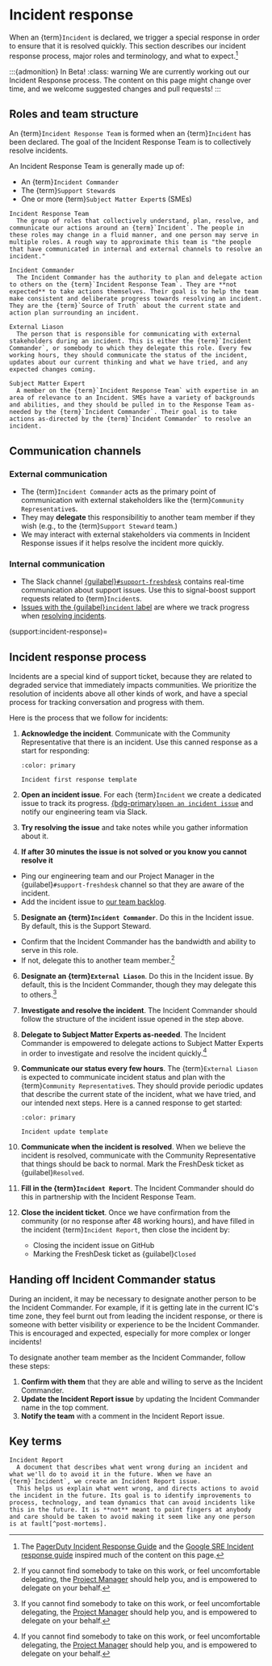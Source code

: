 # Incident response


When an {term}`Incident` is declared, we trigger a special response in order to ensure that it is resolved quickly.
This section describes our incident response process, major roles and terminology, and what to expect.[^incident-refs]

[^incident-refs]: The [PagerDuty Incident Response Guide](https://response.pagerduty.com/) and the [Google SRE Incident response guide](https://sre.google/workbook/incident-response/) inspired much of the content on this page.

:::{admonition} In Beta!
:class: warning
We are currently working out our Incident Response process.
The content on this page might change over time, and we welcome suggested changes and pull requests!
:::

## Roles and team structure

An {term}`Incident Response Team` is formed when an {term}`Incident` has been declared.
The goal of the Incident Response Team is to collectively resolve incidents.

An Incident Response Team is generally made up of:

- An {term}`Incident Commander`
- The {term}`Support Steward`s
- One or more {term}`Subject Matter Expert`s (SMEs)

```{glossary}
Incident Response Team
  The group of roles that collectively understand, plan, resolve, and communicate our actions around an {term}`Incident`. The people in these roles may change in a fluid manner, and one person may serve in multiple roles. A rough way to approximate this team is "the people that have communicated in internal and external channels to resolve an incident."

Incident Commander
  The Incident Commander has the authority to plan and delegate action to others on the {term}`Incident Response Team`. They are **not expected** to take actions themselves. Their goal is to help the team make consistent and deliberate progress towards resolving an incident. They are the {term}`Source of Truth` about the current state and action plan surrounding an incident.

External Liason
  The person that is responsible for communicating with external stakeholders during an incident. This is either the {term}`Incident Commander`, or somebody to which they delegate this role. Every few working hours, they should communicate the status of the incident, updates about our current thinking and what we have tried, and any expected changes coming.

Subject Matter Expert
  A member on the {term}`Incident Response Team` with expertise in an area of relevance to an Incident. SMEs have a variety of backgrounds and abilities, and they should be pulled in to the Response Team as-needed by the {term}`Incident Commander`. Their goal is to take actions as-directed by the {term}`Incident Commander` to resolve an incident.
```

## Communication channels

### External communication

- The {term}`Incident Commander` acts as the primary point of communication with external stakeholders like the {term}`Community Representative`s.
- They may **delegate** this responsibilitiy to another team member if they wish (e.g., to the {term}`Support Steward` team.)
- We may interact with external stakeholders via comments in Incident Response issues if it helps resolve the incident more quickly.

### Internal communication

- The Slack channel [{guilabel}`#support-freshdesk`](https://2i2c.slack.com/archives/C028WU9PFBN) contains real-time communication about support issues. Use this to signal-boost support requests related to {term}`Incident`s.
- [Issues with the {guilabel}`incident` label](https://github.com/2i2c-org/infrastructure/issues?q=is%3Aopen+label%3A%22type%3A+Hub+Incident%22+sort%3Aupdated-desc) are where we track progress when [resolving incidents](support:incident-response).


(support:incident-response)=
## Incident response process

Incidents are a special kind of support ticket, because they are related to degraded service that immediately impacts communities.
We prioritize the resolution of incidents above all other kinds of work, and have a special process for tracking conversation and progress with them.

Here is the process that we follow for incidents:

1. **Acknowledge the incident**. Communicate with the Community Representative that there is an incident. Use this canned response as a start for responding:

   ```{button-link} https://2i2c.freshdesk.com/a/admin/canned_responses/folders/80000143608/responses/80000247490/edit
   :color: primary

   Incident first response template
   ```

2. **Open an incident issue**.
   For each {term}`Incident` we create a dedicated issue to track its progress. [{bdg-primary}`open an incident issue`](https://github.com/2i2c-org/infrastructure/issues/new?assignees=&labels=type%3A+Hub+Incident%2Csupport&template=3_incident-report.md&title=%5BIncident%5D+%7B%7B+TITLE+%7D%7D) and notify our engineering team via Slack.
3. **Try resolving the issue** and take notes while you gather information about it.
4. **If after 30 minutes the issue is not solved or you know you cannot resolve it**
  - Ping our engineering team and our Project Manager in the {guilabel}`#support-freshdesk` channel so that they are aware of the incident.
  - Add the incident issue to [our team backlog](https://github.com/orgs/2i2c-org/projects/22/).
5. **Designate an {term}`Incident Commander`**. Do this in the Incident issue. By default, this is the Support Steward.
  - Confirm that the Incident Commander has the bandwidth and ability to serve in this role.
  - If not, delegate this to another team member.[^note-on-delegation]
6. **Designate an {term}`External Liason`**. Do this in the Incident issue. By default, this is the Incident Commander, though they may delegate this to others.[^note-on-delegation]
7. **Investigate and resolve the incident**. The Incident Commander should follow the structure of the incident issue opened in the step above.
8. **Delegate to Subject Matter Experts as-needed**. The Incident Commander is empowered to delegate actions to Subject Matter Experts in order to investigate and resolve the incident quickly.[^note-on-delegation]
9. **Communicate our status every few hours**. The {term}`External Liason` is expected to communicate incident status and plan with the {term}`Community Representative`s. They should provide periodic updates that describe the current state of the incident, what we have tried, and our intended next steps. Here is a canned response to get started:

   ```{button-link} https://2i2c.freshdesk.com/a/admin/canned_responses/folders/80000143608/responses/80000247492/edit
   :color: primary

   Incident update template
   ```

9. **Communicate when the incident is resolved**. When we believe the incident is resolved, communicate with the Community Representative that things should be back to normal. Mark the FreshDesk ticket as {guilabel}`Resolved`.
10. **Fill in the {term}`Incident Report`**. The Incident Commander should do this in partnership with the Incident Response Team.
11. **Close the incident ticket**. Once we have confirmation from the community (or no response after 48 working hours), and have filled in the incident {term}`Incident Report`, then close the incident by:
    - Closing the incident issue on GitHub
    - Marking the FreshDesk ticket as {guilabel}`Closed`

[^note-on-delegation]: If you cannot find somebody to take on this work, or feel uncomfortable delegating, the [Project Manager](roles:project-manager) should help you, and is empowered to delegate on your behalf.

## Handing off Incident Commander status

During an incident, it may be necessary to designate another person to be the Incident Commander.
For example, if it is getting late in the current IC's time zone, they feel burnt out from leading the incident response, or there is someone with better visibility or experience to be the Incident Commander.
This is encouraged and expected, especially for more complex or longer incidents!

To designate another team member as the Incident Commander, follow these steps:

1. **Confirm with them** that they are able and willing to serve as the Incident Commander.
2. **Update the Incident Report issue** by updating the Incident Commander name in the top comment.
3. **Notify the team** with a comment in the Incident Report issue.

## Key terms

```{glossary}
Incident Report
  A document that describes what went wrong during an incident and what we'll do to avoid it in the future. When we have an {term}`Incident`, we create an Incident Report issue.
  This helps us explain what went wrong, and directs actions to avoid the incident in the future. Its goal is to identify improvements to process, technology, and team dynamics that can avoid incidents like this in the future. It is **not** meant to point fingers at anybody and care should be taken to avoid making it seem like any one person is at fault[^post-mortems].
```

[^post-mortems]: See the [Google SRE post-mortem culture](https://sre.google/sre-book/postmortem-culture/) and the [Blameless guide to post-mortems](https://www.blameless.com/sre/what-are-blameless-postmortems-do-they-work-how) for some guidelines.
